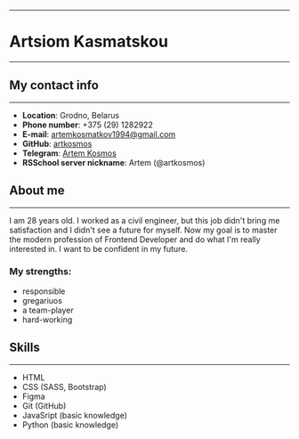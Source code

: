 ------
# **Artsiom Kasmatskou**
------
## **My contact info**
------
* **Location**: Grodno, Belarus
* **Phone number**: +375 (29) 1282922
* **E-mail**: artemkosmatkov1994@gmail.com
* **GitHub**: [artkosmos](https://github.com/artkosmos "The link to my GitHub")
* **Telegram**: [Artem Kosmos](https://t.me/art_kosmos "The link to my Telegram")
* **RSSchool server nickname**: Artem (@artkosmos)

## **About me**
------
I am 28 years old. I worked as a civil engineer, but this job didn't bring me satisfaction and I didn't see a future for myself. Now my goal is to master the modern profession of Frontend Developer and do what I'm really interested in. I want to be confident in my future.

### My strengths:
+ responsible
+ gregariuos
+ a team-player
+ hard-working

## **Skills**
------
+ HTML
+ CSS (SASS, Bootstrap)
+ Figma
+ Git (GitHub)
+ JavaSript (basic knowledge)
+ Python (basic knowledge)